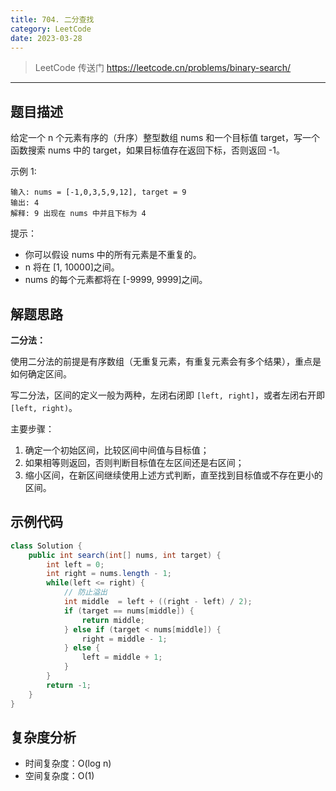 ```yaml
---
title: 704. 二分查找
category: LeetCode
date: 2023-03-28
---
```


> LeetCode 传送门 https://leetcode.cn/problems/binary-search/

---

## 题目描述 <Badge text="简单" type="tip"/>

给定一个 n 个元素有序的（升序）整型数组 nums 和一个目标值 target，写一个函数搜索 nums 中的 target，如果目标值存在返回下标，否则返回 -1。

示例 1:

```
输入: nums = [-1,0,3,5,9,12], target = 9
输出: 4
解释: 9 出现在 nums 中并且下标为 4
```

提示：

- 你可以假设 nums 中的所有元素是不重复的。
- n 将在 [1, 10000]之间。
- nums 的每个元素都将在 [-9999, 9999]之间。

## 解题思路

**二分法：**

使用二分法的前提是有序数组（无重复元素，有重复元素会有多个结果），重点是如何确定区间。

写二分法，区间的定义一般为两种，左闭右闭即 `[left, right]`，或者左闭右开即 `[left, right)`。

主要步骤：

1. 确定一个初始区间，比较区间中间值与目标值；
2. 如果相等则返回，否则判断目标值在左区间还是右区间；
3. 缩小区间，在新区间继续使用上述方式判断，直至找到目标值或不存在更小的区间。

## 示例代码

```java
class Solution {
    public int search(int[] nums, int target) {
        int left = 0;
        int right = nums.length - 1;
        while(left <= right) {
            // 防止溢出
            int middle  = left + ((right - left) / 2);
            if (target == nums[middle]) {
                return middle;
            } else if (target < nums[middle]) {
                right = middle - 1;
            } else {
                left = middle + 1;
            }
        }
        return -1;
    }
}
```

## 复杂度分析

- 时间复杂度：O(log n)
- 空间复杂度：O(1)

